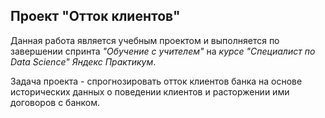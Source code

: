 ## Проект "Отток клиентов"
Данная работа является учебным проектом и выполняется по завершении спринта _"Обучение с учителем"_ на _курсе "Специалист по Data Science" Яндекс Практикум_.  

Задача проекта - спрогнозировать отток клиентов банка на основе исторических данных о поведении клиентов и расторжении ими договоров с банком.
